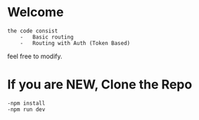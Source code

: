 # Welcome
    the code consist
        -   Basic routing 
        -   Routing with Auth (Token Based)

feel free to modify.

# If you are NEW, Clone the Repo
    -npm install
    -npm run dev



